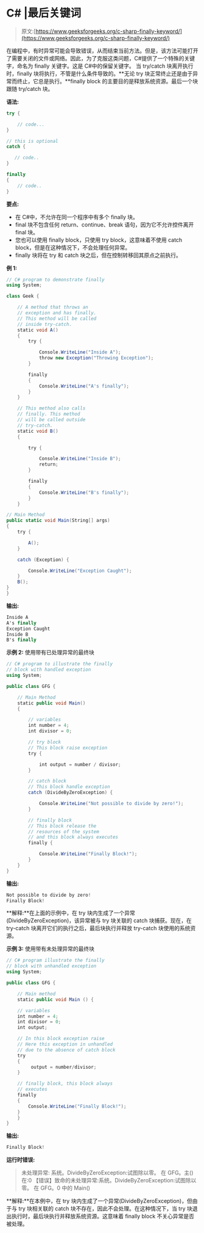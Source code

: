 # C# |最后关键词

> 原文:[https://www.geeksforgeeks.org/c-sharp-finally-keyword/](https://www.geeksforgeeks.org/c-sharp-finally-keyword/)

在编程中，有时异常可能会导致错误，从而结束当前方法。但是，该方法可能打开了需要关闭的文件或网络。因此，为了克服这类问题，C#提供了一个特殊的关键字，命名为 finally 关键字。这是 C#中的保留关键字。
当 try/catch 块离开执行时，finally 块将执行，不管是什么条件导致的。**无论 try 块正常终止还是由于异常而终止，它总是执行。**finally block 的主要目的是释放系统资源。最后一个块跟随 try/catch 块。

**语法:**

```cs
try {

    // code...
}

// this is optional
catch {

   // code..
}

finally
{
    // code..
}

```

**要点:**

*   在 C#中，不允许在同一个程序中有多个 finally 块。
*   final 块不包含任何 return、continue、break 语句，因为它不允许控件离开 final 块。
*   您也可以使用 finally block，只使用 try block，这意味着不使用 catch block，但是在这种情况下，不会处理任何异常。
*   finally 块将在 try 和 catch 块之后，但在控制转移回其原点之前执行。

**例 1:**

```cs
// C# program to demonstrate finally
using System;

class Geek {

    // A method that throws an
    // exception and has finally. 
    // This method will be called
    // inside try-catch. 
    static void A() 
    { 
        try {

            Console.WriteLine("Inside A"); 
            throw new Exception("Throwing Exception");
        } 

        finally
        { 
            Console.WriteLine("A's finally"); 
        } 
    } 

    // This method also calls
    // finally. This method 
    // will be called outside
    // try-catch. 
    static void B() 
    { 

        try { 

            Console.WriteLine("Inside B"); 
            return; 
        } 

        finally
        { 
            Console.WriteLine("B's finally"); 
        } 
    } 

// Main Method
public static void Main(String[] args) 
{ 
    try { 

        A(); 
    } 

    catch (Exception) { 

        Console.WriteLine("Exception Caught"); 
    } 
    B(); 
} 
} 
```

**输出:**

```cs
Inside A
A's finally
Exception Caught
Inside B
B's finally

```

**示例 2:** 使用带有已处理异常的最终块

```cs
// C# program to illustrate the finally
// block with handled exception
using System;

public class GFG {

    // Main Method
    static public void Main()
    {

        // variables
        int number = 4;
        int divisor = 0;

        // try block
        // This block raise exception
        try {

            int output = number / divisor;
        }

        // catch block
        // This block handle exception
        catch (DivideByZeroException) {

            Console.WriteLine("Not possible to divide by zero!");
        }

        // finally block
        // This block release the 
        // resources of the system
        // and this block always executes
        finally {

            Console.WriteLine("Finally Block!");
        }
    }
}
```

**输出:**

```cs
Not possible to divide by zero!
Finally Block!

```

**解释:**在上面的示例中，在 try 块内生成了一个异常(DivideByZeroException)，该异常被与 try 块关联的 catch 块捕获。现在，在 try-catch 块离开它们的执行之后，最后块执行并释放 try-catch 块使用的系统资源。

**示例 3:** 使用带有未处理异常的最终块

```cs
// C# program illustrate the finally
// block with unhandled exception
using System;

public class GFG {

    // Main method
    static public void Main () {

    // variables
    int number = 4;
    int divisor = 0;
    int output;    

    // In this block exception raise
    // Here this exception in unhandled
    // due to the absence of catch block
    try
    {
         output = number/divisor;      
    }

    // finally block, this block always
    // executes 
    finally
    {
        Console.WriteLine("Finally Block!");
    }
    }
}
```

**输出:**

```cs
Finally Block!
```

**运行时错误:**

> 未处理异常:
> 系统。DivideByZeroException:试图除以零。
> 在 GFG。主()在:0
> 【错误】致命的未处理异常:系统。DivideByZeroException:试图除以零。
> 在 GFG。0 中的 Main()

**解释:**在本例中，在 try 块内生成了一个异常(DivideByZeroException)，但由于与 try 块相关联的 catch 块不存在，因此不会处理。在这种情况下，当 try 块退出执行时，最后块执行并释放系统资源。这意味着 finally block 不关心异常是否被处理。